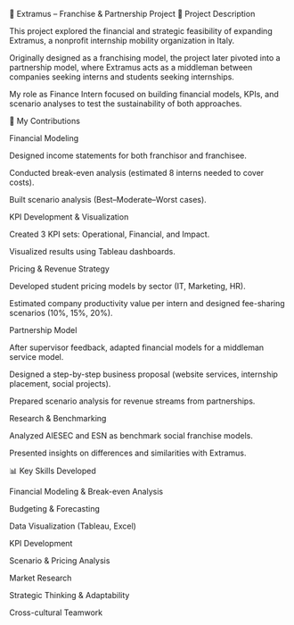 📌 Extramus – Franchise & Partnership Project
📝 Project Description

This project explored the financial and strategic feasibility of expanding Extramus, a nonprofit internship mobility organization in Italy.

Originally designed as a franchising model, the project later pivoted into a partnership model, where Extramus acts as a middleman between companies seeking interns and students seeking internships.

My role as Finance Intern focused on building financial models, KPIs, and scenario analyses to test the sustainability of both approaches.

🎯 My Contributions

Financial Modeling

Designed income statements for both franchisor and franchisee.

Conducted break-even analysis (estimated 8 interns needed to cover costs).

Built scenario analysis (Best–Moderate–Worst cases).

KPI Development & Visualization

Created 3 KPI sets: Operational, Financial, and Impact.

Visualized results using Tableau dashboards.

Pricing & Revenue Strategy

Developed student pricing models by sector (IT, Marketing, HR).

Estimated company productivity value per intern and designed fee-sharing scenarios (10%, 15%, 20%).

Partnership Model

After supervisor feedback, adapted financial models for a middleman service model.

Designed a step-by-step business proposal (website services, internship placement, social projects).

Prepared scenario analysis for revenue streams from partnerships.

Research & Benchmarking

Analyzed AIESEC and ESN as benchmark social franchise models.

Presented insights on differences and similarities with Extramus.

📊 Key Skills Developed

Financial Modeling & Break-even Analysis

Budgeting & Forecasting

Data Visualization (Tableau, Excel)

KPI Development

Scenario & Pricing Analysis

Market Research

Strategic Thinking & Adaptability

Cross-cultural Teamwork
